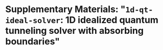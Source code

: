 # Supplementary Materials: "`1d-qt-ideal-solver`: 1D idealized quantum tunneling solver with absorbing boundaries"

